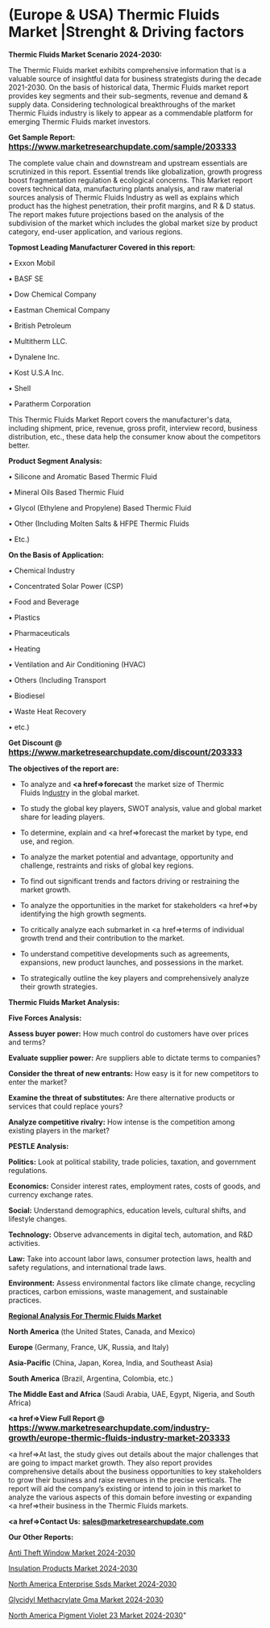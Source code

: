 # (Europe & USA) Thermic Fluids Market |Strenght & Driving factors

<strong>Thermic Fluids Market Scenario 2024-2030:</strong>

The Thermic Fluids market exhibits comprehensive information that is a valuable source of insightful data for business strategists during the decade 2021-2030. On the basis of historical data, Thermic Fluids market report provides key segments and their sub-segments, revenue and demand &amp; supply data. Considering technological breakthroughs of the market Thermic Fluids industry is likely to appear as a commendable platform for emerging Thermic Fluids market investors.

<strong>Get Sample Report: <a href=https://www.marketresearchupdate.com/sample/203333><font size=3 color=#0000ff>https://www.marketresearchupdate.com/sample/203333</font></a></strong>

The complete value chain and downstream and upstream essentials are scrutinized in this report. Essential trends like globalization, growth progress boost fragmentation regulation &amp; ecological concerns. This Market report covers technical data, manufacturing plants analysis, and raw material sources analysis of Thermic Fluids Industry as well as explains which product has the highest penetration, their profit margins, and R & D status. The report makes future projections based on the analysis of the subdivision of the market which includes the global market size by product category, end-user application, and various regions.

<strong>Topmost Leading Manufacturer Covered in this report:</strong>

• Exxon Mobil

• BASF SE

• Dow Chemical Company

• Eastman Chemical Company

• British Petroleum

• Multitherm LLC.

• Dynalene Inc.

• Kost U.S.A Inc.

• Shell

• Paratherm Corporation

This Thermic Fluids Market Report covers the manufacturer's data, including shipment, price, revenue, gross profit, interview record, business distribution, etc., these data help the consumer know about the competitors better.

<strong>Product Segment Analysis: </strong>

• Silicone and Aromatic Based Thermic Fluid

• Mineral Oils Based Thermic Fluid

• Glycol (Ethylene and Propylene) Based Thermic Fluid

• Other (Including Molten Salts & HFPE Thermic Fluids

• Etc.)

<strong>On the Basis of Application:</strong>

• Chemical Industry

• Concentrated Solar Power (CSP)

• Food and Beverage

• Plastics

• Pharmaceuticals

• Heating

• Ventilation and Air Conditioning (HVAC)

• Others (Including Transport

• Biodiesel

• Waste Heat Recovery

• etc.)

<strong>Get Discount @ <a href=https://www.marketresearchupdate.com/discount/203333><font size=3 color=#0000ff>https://www.marketresearchupdate.com/discount/203333</font></a></strong>

<strong><b>The objectives of the report are:</b></strong>

- To analyze and <strong><a href=><strong>forecast</strong></a></strong> the market size of Thermic Fluids In<a href=ASDF991299>dustr</a>y in the global market.

- To study the global key players, SWOT analysis, value and global market share for leading players.

- To determine, explain and <a href=>forecast</a> the market by type, end use, and region.

- To analyze the market potential and advantage, opportunity and challenge, restraints and risks of global key regions.

- To find out significant trends and factors driving or restraining the market growth.

- To analyze the opportunities in the market for stakeholders <a href=>by</a> identifying the high growth segments.

- To critically analyze each submarket in <a href=>terms</a> of individual growth trend and their contribution to the market.

- To understand competitive developments such as agreements, expansions, new product launches, and possessions in the market.

- To strategically outline the key players and comprehensively analyze their growth strategies.

<strong>Thermic Fluids Market Analysis:</strong>

<strong>Five Forces Analysis:</strong>

<strong>Assess buyer power:</strong> How much control do customers have over prices and terms?

<strong>Evaluate supplier power:</strong> Are suppliers able to dictate terms to companies?

<strong>Consider the threat of new entrants:</strong> How easy is it for new competitors to enter the market?

<strong>Examine the threat of substitutes:</strong> Are there alternative products or services that could replace yours?

<strong>Analyze competitive rivalry:</strong> How intense is the competition among existing players in the market?

<strong>PESTLE Analysis:</strong>

<strong>Politics:</strong> Look at political stability, trade policies, taxation, and government regulations.

<strong>Economics:</strong> Consider interest rates, employment rates, costs of goods, and currency exchange rates.

<strong>Social:</strong> Understand demographics, education levels, cultural shifts, and lifestyle changes.

<strong>Technology:</strong> Observe advancements in digital tech, automation, and R&D activities.

<strong>Law:</strong> Take into account labor laws, consumer protection laws, health and safety regulations, and international trade laws.

<strong>Environment:</strong> Assess environmental factors like climate change, recycling practices, carbon emissions, waste management, and sustainable practices.

<strong><u><b>Regional Analysis For Thermic Fluids Market</b></u></strong>

<strong><b>North America</b></strong> (the United States, Canada, and Mexico)

<strong><b>Europe </b></strong>(Germany, France, UK, Russia, and Italy)

<strong><b>Asia-Pacific</b></strong> (China, Japan, Korea, India, and Southeast Asia)

<strong><b>South America</b></strong> (Brazil, Argentina, Colombia, etc.)

<strong><b>The Middle East and Africa</b></strong> (Saudi Arabia, UAE, Egypt, Nigeria, and South Africa)

<strong><a href=>View Full Report</a> @ <a href=https://www.marketresearchupdate.com/industry-growth/europe-thermic-fluids-industry-market-203333><font size=3 color=#0000ff>https://www.marketresearchupdate.com/industry-growth/europe-thermic-fluids-industry-market-203333</font></a></strong>

<a href=>At last,</a> the study gives out details about the major challenges that are going to impact market growth. They also report provides comprehensive details about the business opportunities to key stakeholders to grow their business and raise revenues in the precise verticals. The report will aid the company’s existing or intend to join in this market to analyze the various aspects of this domain before investing or expanding <a href=>their</a> business in the Thermic Fluids markets.

<strong><a href=>Contact Us:</a></strong>
<strong>sales@marketresearchupdate.com</strong>

<strong>Our Other Reports:</strong>

<a href=https://www.linkedin.com/pulse/anti-theft-window-market-size-set-grow-remarkable>Anti Theft Window Market 2024-2030</a>

<a href=https://www.linkedin.com/pulse/insulation-products-market-outlooks-2023-size>Insulation Products Market 2024-2030</a>

<a href=https://www.linkedin.com/pulse/north-america-enterprise-ssds-market-2023-booming>North America Enterprise Ssds Market 2024-2030</a>

<a href=https://www.linkedin.com/pulse/glycidyl-methacrylate-gma-market-statistics-pointing-dce9f/>Glycidyl Methacrylate Gma Market 2024-2030</a>

<a href=https://www.linkedin.com/pulse/north-america-pigment-violet-23-market-growing-rapidly-nuujf/>North America Pigment Violet 23 Market 2024-2030</a>"
